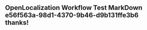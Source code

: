 <properties
ms.topic="hero-topic"
ms.test1="hero-topic"
ms.test2="test"/>

## OpenLocalization Workflow Test MarkDown e56f563a-98d1-4370-9b46-d9b131ffe3b6 thanks!
